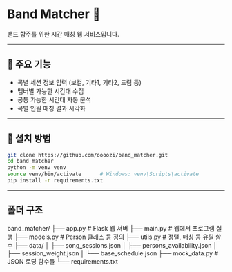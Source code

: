# Band Matcher 🎸

밴드 합주를 위한 시간 매칭 웹 서비스입니다.  

---
## 🚀 주요 기능

- 곡별 세션 정보 입력 (보컬, 기타1, 기타2, 드럼 등)
- 멤버별 가능한 시간대 수집
- 공통 가능한 시간대 자동 분석
- 곡별 인원 매칭 결과 시각화

---

## 🔧 설치 방법

```bash
git clone https://github.com/oooozi/band_matcher.git
cd band_matcher
python -m venv venv
source venv/bin/activate      # Windows: venv\Scripts\activate
pip install -r requirements.txt
```
---

## 폴더 구조
band_matcher/
├── app.py                 # Flask 웹 서버
├── main.py                # 웹에서 프로그램 실행
├── models.py              # Person 클래스 등 정의
├── utils.py               # 정렬, 매칭 등 유틸 함수
├── data/
│   ├── song_sessions.json
│   ├── persons_availability.json
│   ├── session_weight.json
│   └── base_schedule.json
├── mock_data.py           # JSON 로딩 함수들
└── requirements.txt
